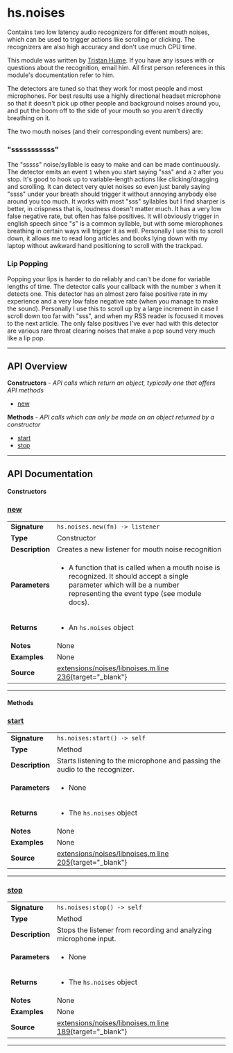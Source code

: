 # hs.noises

Contains two low latency audio recognizers for different mouth noises, which can be used to trigger actions like scrolling or clicking.
The recognizers are also high accuracy and don't use much CPU time.

This module was written by [Tristan Hume](http://thume.ca/). If you have any issues with or questions about the recognition, email him.
All first person references in this module's documentation refer to him.

The detectors are tuned so that they work for most people and most microphones. For best results use a highly directional headset microphone so that it doesn't pick up other people and background
noises around you, and put the boom off to the side of your mouth so you aren't directly breathing on it.

The two mouth noises (and their corresponding event numbers) are:

### "sssssssssss"
The "sssss" noise/syllable is easy to make and can be made continuously. The detector emits an event `1` when you start saying "sss" and a `2` after you stop.
It's good to hook up to variable-length actions like clicking/dragging and scrolling. It can detect very quiet noises so even just barely saying "ssss" under your
breath should trigger it without annoying anybody else around you too much. It works with most "sss" syllables but I find sharper is better, in crispness that is, loudness doesn't matter much.
It has a very low false negative rate, but often has false positives. It will obviously trigger in english speech since "s" is a common syllable, but with some microphones breathing in certain ways
will trigger it as well. Personally I use this to scroll down, it allows me to read long articles and books lying down with my laptop without awkward hand positioning to scroll with the trackpad.

### Lip Popping
Popping your lips is harder to do reliably and can't be done for variable lengths of time. The detector calls your callback with the number `3` when it detects one.
This detector has an almost zero false positive rate in my experience and a very low false negative rate (when you manage to make the sound).
Personally I use this to scroll up by a large increment in case I scroll down too far with "sss", and when my RSS reader is focused it moves to the next article.
The only false positives I've ever had with this detector are various rare throat clearing noises that make a pop sound very much like a lip pop.

---

## API Overview
**Constructors** - _API calls which return an object, typically one that offers API methods_
 * [new](#new)

**Methods** - _API calls which can only be made on an object returned by a constructor_
 * [start](#start)
 * [stop](#stop)


---

## API Documentation

#### Constructors


### [new](#new)

|                                             |                                                                                     |
| --------------------------------------------|-------------------------------------------------------------------------------------|
| **Signature**                               | `hs.noises.new(fn) -> listener`                                                                    |
| **Type**                                    | Constructor                                                                     |
| **Description**                             | Creates a new listener for mouth noise recognition                                                                     |
| **Parameters**                              | <ul><li>A function that is called when a mouth noise is recognized. It should accept a single parameter which will be a number representing the event type (see module docs).</li></ul> |
| **Returns**                                 | <ul><li>An `hs.noises` object</li></ul>          |
| **Notes**                                   | None |
| **Examples**                                | None |
| **Source**                                  | [extensions/noises/libnoises.m line 236](https://github.com/CommandPost/CommandPost-App/blob/master/extensions/noises/libnoises.m#L236){target="_blank"} |

---

#### Methods


### [start](#start)

|                                             |                                                                                     |
| --------------------------------------------|-------------------------------------------------------------------------------------|
| **Signature**                               | `hs.noises:start() -> self`                                                                    |
| **Type**                                    | Method                                                                     |
| **Description**                             | Starts listening to the microphone and passing the audio to the recognizer.                                                                     |
| **Parameters**                              | <ul><li>None</li></ul> |
| **Returns**                                 | <ul><li>The `hs.noises` object</li></ul>          |
| **Notes**                                   | None |
| **Examples**                                | None |
| **Source**                                  | [extensions/noises/libnoises.m line 205](https://github.com/CommandPost/CommandPost-App/blob/master/extensions/noises/libnoises.m#L205){target="_blank"} |

---


### [stop](#stop)

|                                             |                                                                                     |
| --------------------------------------------|-------------------------------------------------------------------------------------|
| **Signature**                               | `hs.noises:stop() -> self`                                                                    |
| **Type**                                    | Method                                                                     |
| **Description**                             | Stops the listener from recording and analyzing microphone input.                                                                     |
| **Parameters**                              | <ul><li>None</li></ul> |
| **Returns**                                 | <ul><li>The `hs.noises` object</li></ul>          |
| **Notes**                                   | None |
| **Examples**                                | None |
| **Source**                                  | [extensions/noises/libnoises.m line 189](https://github.com/CommandPost/CommandPost-App/blob/master/extensions/noises/libnoises.m#L189){target="_blank"} |

---

